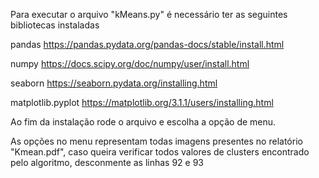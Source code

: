 Para executar o arquivo "kMeans.py" é necessário ter as seguintes bibliotecas instaladas

pandas
https://pandas.pydata.org/pandas-docs/stable/install.html

numpy
https://docs.scipy.org/doc/numpy/user/install.html

seaborn 
https://seaborn.pydata.org/installing.html

matplotlib.pyplot 
https://matplotlib.org/3.1.1/users/installing.html

Ao fim da instalação rode o arquivo e escolha a opção de menu.

As opções no menu representam todas imagens presentes no relatório "Kmean.pdf", 
caso queira verificar todos valores de clusters encontrado pelo algoritmo,
desconmente as linhas 92 e 93

